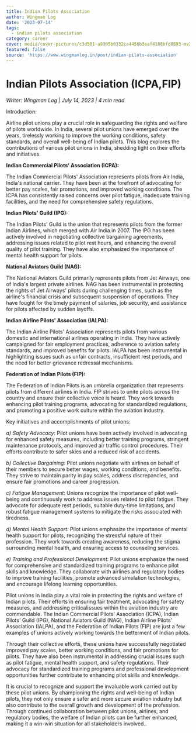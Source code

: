 ```yaml
---
title: Indian Pilots Association
author: Wingman Log
date: '2023-07-14'
tags:
  - indian pilots association
category: career
cover: media/cover-pictures/c3d501-a9305b0332ca4456b3eaf4188bfd8893-mv2-09bd0d88.jpg
featured: false
source: 'https://www.wingmanlog.in/post/indian-pilots-association'
---
```


# Indian Pilots Association (ICPA,FIP)

*Writer: Wingman Log | July 14, 2023 | 4 min read*

Introduction:

Airline pilot unions play a crucial role in safeguarding the rights and welfare of pilots worldwide. In India, several pilot unions have emerged over the years, tirelessly working to improve the working conditions, safety standards, and overall well-being of Indian pilots. This blog explores the contributions of various pilot unions in India, shedding light on their efforts and initiatives.

**Indian Commercial Pilots' Association (ICPA):**

The Indian Commercial Pilots' Association represents pilots from Air India, India's national carrier. They have been at the forefront of advocating for better pay scales, fair promotions, and improved working conditions. The ICPA has consistently raised concerns over pilot fatigue, inadequate training facilities, and the need for comprehensive safety regulations.

**Indian Pilots' Guild (IPG):**

The Indian Pilots' Guild is the union that represents pilots from the former Indian Airlines, which merged with Air India in 2007. The IPG has been actively involved in negotiating collective bargaining agreements, addressing issues related to pilot rest hours, and enhancing the overall quality of pilot training. They have also emphasized the importance of mental health support for pilots.

**National Aviators Guild (NAG):**

The National Aviators Guild primarily represents pilots from Jet Airways, one of India's largest private airlines. NAG has been instrumental in protecting the rights of Jet Airways' pilots during challenging times, such as the airline's financial crisis and subsequent suspension of operations. They have fought for the timely payment of salaries, job security, and assistance for pilots affected by sudden layoffs.

**Indian Airline Pilots' Association (IALPA):**

The Indian Airline Pilots' Association represents pilots from various domestic and international airlines operating in India. They have actively campaigned for fair employment practices, adherence to aviation safety standards, and improved benefits for pilots. IALPA has been instrumental in highlighting issues such as unfair contracts, insufficient rest periods, and the need for better grievance redressal mechanisms.

**Federation of Indian Pilots (FIP):**

The Federation of Indian Pilots is an umbrella organization that represents pilots from different airlines in India. FIP strives to unite pilots across the country and ensure their collective voice is heard. They work towards enhancing pilot training programs, advocating for standardized regulations, and promoting a positive work culture within the aviation industry.

Key initiatives and accomplishments of pilot unions:

*a) Safety Advocacy*: Pilot unions have been actively involved in advocating for enhanced safety measures, including better training programs, stringent maintenance protocols, and improved air traffic control procedures. Their efforts contribute to safer skies and a reduced risk of accidents.

*b) Collective Bargaining*: Pilot unions negotiate with airlines on behalf of their members to secure better wages, working conditions, and benefits. They strive to maintain parity in pay scales, address discrepancies, and ensure fair promotions and career progression.

*c) Fatigue Management*: Unions recognize the importance of pilot well-being and continuously work to address issues related to pilot fatigue. They advocate for adequate rest periods, suitable duty-time limitations, and robust fatigue management systems to mitigate the risks associated with tiredness.

*d) Mental Health Support:* Pilot unions emphasize the importance of mental health support for pilots, recognizing the stressful nature of their profession. They work towards creating awareness, reducing the stigma surrounding mental health, and ensuring access to counseling services.

*e) Training and Professional Development:* Pilot unions emphasize the need for comprehensive and standardized training programs to enhance pilot skills and knowledge. They collaborate with airlines and regulatory bodies to improve training facilities, promote advanced simulation technologies, and encourage lifelong learning opportunities.

Pilot unions in India play a vital role in protecting the rights and welfare of Indian pilots. Their efforts in ensuring fair treatment, advocating for safety measures, and addressing criticalissues within the aviation industry are commendable. The Indian Commercial Pilots' Association (ICPA), Indian Pilots' Guild (IPG), National Aviators Guild (NAG), Indian Airline Pilots' Association (IALPA), and the Federation of Indian Pilots (FIP) are just a few examples of unions actively working towards the betterment of Indian pilots.

Through their collective efforts, these unions have successfully negotiated improved pay scales, better working conditions, and fair promotions for pilots. They have also been instrumental in addressing crucial issues such as pilot fatigue, mental health support, and safety regulations. Their advocacy for standardized training programs and professional development opportunities further contribute to enhancing pilot skills and knowledge.

It is crucial to recognize and support the invaluable work carried out by these pilot unions. By championing the rights and well-being of Indian pilots, they not only ensure a safer and more secure aviation industry but also contribute to the overall growth and development of the profession. Through continued collaboration between pilot unions, airlines, and regulatory bodies, the welfare of Indian pilots can be further enhanced, making it a win-win situation for all stakeholders involved..

